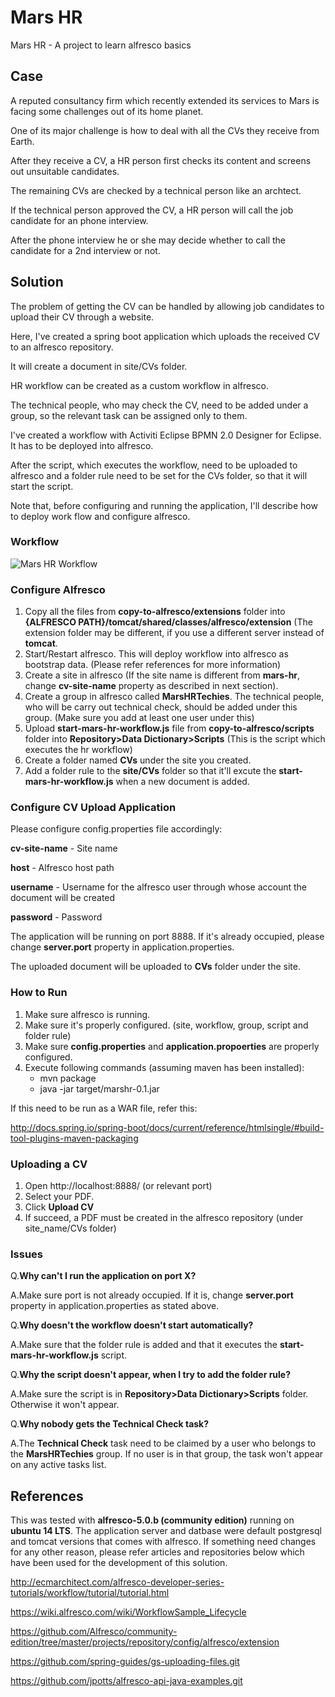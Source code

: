 # Mars HR

Mars HR - A project to learn alfresco basics

## Case

A reputed consultancy firm which recently extended its services to Mars is facing some challenges out of its home planet.

One of its major challenge is how to deal with all the CVs they receive from Earth.

After they receive a CV, a HR person first checks its content and screens out unsuitable candidates.

The remaining CVs are checked by a technical person like an archtect.

If the technical person approved the CV, a HR person will call the job candidate for an phone interview.

After the phone interview he or she may decide whether to call the candidate for a 2nd interview or not.

## Solution

The problem of getting the CV can be handled by allowing job candidates to upload their CV through a website.

Here, I've created a spring boot application which uploads the received CV to an alfresco repository.

It will create a document in site/CVs folder.

HR workflow can be created as a custom workflow in alfresco.

The technical people, who may check the CV, need to be added under a group, so the relevant task can be assigned only to them.

I've created a workflow with Activiti Eclipse BPMN 2.0 Designer for Eclipse. It has to be deployed into alfresco.

After the script, which executes the workflow, need to be uploaded to alfresco and a folder rule need to be set for the CVs folder, so that it will start the script.

Note that, before configuring and running the application, I'll describe how to deploy work flow and configure alfresco.

### Workflow

![Mars HR Workflow](https://raw.github.com/charakajg/marshr/master/workflow.png)

### Configure Alfresco

1. Copy all the files from **copy-to-alfresco/extensions** folder into **{ALFRESCO PATH}/tomcat/shared/classes/alfresco/extension** (The extension folder may be different, if you use a different server instead of **tomcat**.
2. Start/Restart alfresco. This will deploy workflow into alfresco as bootstrap data. (Please refer references for more information)
3. Create a site in alfresco (If the site name is different from **mars-hr**, change **cv-site-name** property as described in next section).
4. Create a group in alfresco called **MarsHRTechies**. The technical people, who will be carry out technical check, should be added under this group. (Make sure you add at least one user under this)
5. Upload **start-mars-hr-workflow.js** file from **copy-to-alfresco/scripts** folder into **Repository>Data Dictionary>Scripts** (This is the script which executes the hr workflow)
6. Create a folder named **CVs** under the site you created.
7. Add a folder rule to the **site/CVs** folder so that it'll excute the **start-mars-hr-workflow.js** when a new document is added.

### Configure CV Upload Application

Please configure config.properties file accordingly:

**cv-site-name** - Site name

**host** - Alfresco host path

**username** - Username for the alfresco user through whose account the document will be created

**password** - Password

The application will be running on port 8888. If it's already occupied, please change **server.port** property in application.properties.

The uploaded document will be uploaded to **CVs** folder under the site.

### How to Run

1. Make sure alfresco is running.
2. Make sure it's properly configured. (site, workflow, group, script and folder rule)
3. Make sure **config.properties** and **application.propoerties** are properly configured.
4. Execute following commands (assuming maven has been installed):
	* mvn package 
	* java -jar target/marshr-0.1.jar

If this need to be run as a WAR file, refer this:

http://docs.spring.io/spring-boot/docs/current/reference/htmlsingle/#build-tool-plugins-maven-packaging

### Uploading a CV

1. Open http://localhost:8888/ (or relevant port)
2. Select your PDF.
3. Click **Upload CV**
4. If succeed, a PDF must be created in the alfresco repository (under site_name/CVs folder) 

### Issues

Q.**Why can't I run the application on port X?**

A.Make sure port is not already occupied. If it is, change **server.port** property in application.properties as stated above.

Q.**Why doesn't the workflow doesn't start automatically?**

A.Make sure that the folder rule is added and that it executes the **start-mars-hr-workflow.js** script.

Q.**Why the script doesn't appear, when I try to add the folder rule?**

A.Make sure the script is in **Repository>Data Dictionary>Scripts** folder. Otherwise it won't appear.

Q.**Why nobody gets the **Technical Check** task?**

A.The **Technical Check** task need to be claimed by a user who belongs to the **MarsHRTechies** group. If no user is in that group, the task won't appear on any active tasks list.

## References

This was tested with **alfresco-5.0.b (community edition)** running on **ubuntu 14 LTS**. The application server and datbase were default postgresql and tomcat versions that comes with alfresco. If something need changes for any other reason, please refer articles and repositories below which have been used for the development of this solution.

http://ecmarchitect.com/alfresco-developer-series-tutorials/workflow/tutorial/tutorial.html

https://wiki.alfresco.com/wiki/WorkflowSample_Lifecycle

https://github.com/Alfresco/community-edition/tree/master/projects/repository/config/alfresco/extension

https://github.com/spring-guides/gs-uploading-files.git

https://github.com/jpotts/alfresco-api-java-examples.git
